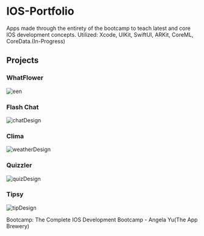 # IOS-Portfolio
Apps made through the entirety of the bootcamp to teach latest and core IOS development concepts. Utilized: Xcode, UIKit, SwiftUI, ARKit, CoreML, CoreData.(In-Progress)

## Projects

### WhatFlower
![een](https://user-images.githubusercontent.com/73111863/185998395-aaf9ebe1-acaf-4117-b6da-9bfcdd9ce3a9.jpg)

### Flash Chat
![chatDesign](https://user-images.githubusercontent.com/73111863/182934200-c95a0ee7-3670-411b-a731-44c3ebd10a08.png)

### Clima
![weatherDesign](https://user-images.githubusercontent.com/73111863/182936282-b581837b-aa27-456a-9a46-ffde69b87b05.png)

### Quizzler
![quizDesign](https://user-images.githubusercontent.com/73111863/182940292-2af1e5bf-7d32-4431-bdc6-459b3c501734.png)

### Tipsy
![tipDesign](https://user-images.githubusercontent.com/73111863/182940360-5f6c97df-82fe-4873-ba9f-0c695c34436b.png)










Bootcamp: The Complete IOS Development Bootcamp - Angela Yu(The App Brewery)
